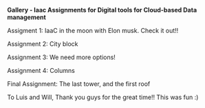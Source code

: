 <p><b>Gallery - Iaac Assignments for Digital tools for Cloud-based Data management</b></p>
  
    

Assigment 1: IaaC in the moon with Elon musk. Check it out!!

Assignment 2: City block

Assignment 3: We need more options!

Assignment 4: Columns

Final Assignment: The last tower, and the first roof
<p>
To Luis and Will,
Thank you guys for the great time!! This was fun :)
